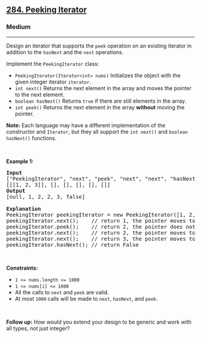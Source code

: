 <h2><a href="https://leetcode.com/problems/peeking-iterator/">284. Peeking Iterator</a></h2><h3>Medium</h3><hr><div style="user-select: auto;"><p style="user-select: auto;">Design an iterator that supports the <code style="user-select: auto;">peek</code> operation on an existing iterator in addition to the <code style="user-select: auto;">hasNext</code> and the <code style="user-select: auto;">next</code> operations.</p>

<p style="user-select: auto;">Implement the <code style="user-select: auto;">PeekingIterator</code> class:</p>

<ul style="user-select: auto;">
	<li style="user-select: auto;"><code style="user-select: auto;">PeekingIterator(Iterator&lt;int&gt; nums)</code> Initializes the object with the given integer iterator <code style="user-select: auto;">iterator</code>.</li>
	<li style="user-select: auto;"><code style="user-select: auto;">int next()</code> Returns the next element in the array and moves the pointer to the next element.</li>
	<li style="user-select: auto;"><code style="user-select: auto;">boolean hasNext()</code> Returns <code style="user-select: auto;">true</code> if there are still elements in the array.</li>
	<li style="user-select: auto;"><code style="user-select: auto;">int peek()</code> Returns the next element in the array <strong style="user-select: auto;">without</strong> moving the pointer.</li>
</ul>

<p style="user-select: auto;"><strong style="user-select: auto;">Note:</strong> Each language may have a different implementation of the constructor and <code style="user-select: auto;">Iterator</code>, but they all support the <code style="user-select: auto;">int next()</code> and <code style="user-select: auto;">boolean hasNext()</code> functions.</p>

<p style="user-select: auto;">&nbsp;</p>
<p style="user-select: auto;"><strong style="user-select: auto;">Example 1:</strong></p>

<pre style="user-select: auto;"><strong style="user-select: auto;">Input</strong>
["PeekingIterator", "next", "peek", "next", "next", "hasNext"]
[[[1, 2, 3]], [], [], [], [], []]
<strong style="user-select: auto;">Output</strong>
[null, 1, 2, 2, 3, false]

<strong style="user-select: auto;">Explanation</strong>
PeekingIterator peekingIterator = new PeekingIterator([1, 2, 3]); // [<u style="user-select: auto;"><strong style="user-select: auto;">1</strong></u>,2,3]
peekingIterator.next();    // return 1, the pointer moves to the next element [1,<u style="user-select: auto;"><strong style="user-select: auto;">2</strong></u>,3].
peekingIterator.peek();    // return 2, the pointer does not move [1,<u style="user-select: auto;"><strong style="user-select: auto;">2</strong></u>,3].
peekingIterator.next();    // return 2, the pointer moves to the next element [1,2,<u style="user-select: auto;"><strong style="user-select: auto;">3</strong></u>]
peekingIterator.next();    // return 3, the pointer moves to the next element [1,2,3]
peekingIterator.hasNext(); // return False
</pre>

<p style="user-select: auto;">&nbsp;</p>
<p style="user-select: auto;"><strong style="user-select: auto;">Constraints:</strong></p>

<ul style="user-select: auto;">
	<li style="user-select: auto;"><code style="user-select: auto;">1 &lt;= nums.length &lt;= 1000</code></li>
	<li style="user-select: auto;"><code style="user-select: auto;">1 &lt;= nums[i] &lt;= 1000</code></li>
	<li style="user-select: auto;">All the calls to <code style="user-select: auto;">next</code> and <code style="user-select: auto;">peek</code> are valid.</li>
	<li style="user-select: auto;">At most <code style="user-select: auto;">1000</code> calls will be made to <code style="user-select: auto;">next</code>, <code style="user-select: auto;">hasNext</code>, and <code style="user-select: auto;">peek</code>.</li>
</ul>

<p style="user-select: auto;">&nbsp;</p>
<strong style="user-select: auto;">Follow up:</strong> How would you extend your design to be generic and work with all types, not just integer?</div>